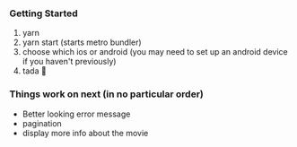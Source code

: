 ### Getting Started

1. yarn
1. yarn start (starts metro bundler)
1. choose which ios or android (you may need to set up an android device if you haven't previously)
1. tada 🎉

### Things work on next (in no particular order)
- Better looking error message
- pagination
- display more info about the movie

